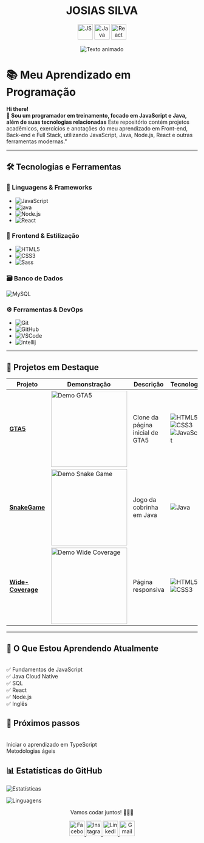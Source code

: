 <div align="center">
  <h1>JOSIAS SILVA</h1>
  <p> 
    <img src="https://img.icons8.com/color/48/000000/javascript.png" alt="JS" width="40"/>
    <img src="https://img.icons8.com/color/48/000000/java-coffee-cup-logo.png" alt="Java" width="40"/>
    <img src="https://img.icons8.com/ultraviolet/48/000000/react.png" alt="React" width="40"/>
  </p>
 
  <img src="https://readme-typing-svg.herokuapp.com?font=Fira+Code&weight=600&size=24&duration=4000&pause=1000&color=22F7D6&center=true&vCenter=true&width=600&height=60&lines=Desenvolvedor+Full+Stack+em+Treinamento;JavaScript+%7C+Java+%7C+React;Aprendizado+Cont%C3%ADnuo+%E2%9C%A8" alt="Texto animado" />
</div>
 
# **📚 Meu Aprendizado em Programação**

**Hi there!**
<br> 
**👋 Sou um programador em treinamento, focado em JavaScript e Java, além de suas tecnologias relacionadas**
Este repositório contém projetos acadêmicos, exercícios e anotações do meu aprendizado em Front-end, Back-end e Full Stack, utilizando JavaScript, Java, Node.js, React e outras ferramentas modernas."

---

## **🛠️ Tecnologias e Ferramentas**
 
  ### **📌 Linguagens & Frameworks**
- ![JavaScript](https://img.shields.io/badge/JavaScript-F7DF1E?style=for-the-badge&logo=javascript&logoColor=black) 
- ![java](https://img.shields.io/badge/Java-ED8B00?style=for-the-badge&logo=openjdk&logoColor=white)
- ![Node.js](https://img.shields.io/badge/Node.js-339933?style=for-the-badge&logo=node.js&logoColor=white)  
- ![React](https://img.shields.io/badge/React-61DAFB?style=for-the-badge&logo=react&logoColor=black)  

### **🎨 Frontend & Estilização** 
- ![HTML5](https://img.shields.io/badge/HTML5-E34F26?style=for-the-badge&logo=html5&logoColor=white)  
- ![CSS3](https://img.shields.io/badge/CSS3-1572B6?style=for-the-badge&logo=css3&logoColor=white)  
- ![Sass](https://img.shields.io/badge/Sass-CC6699?style=for-the-badge&logo=sass&logoColor=white)  

### **🗃️ Banco de Dados** 
![MySQL](https://img.shields.io/badge/MySQL-00000F?style=for-the-badge&logo=mysql&logoColor=white)  

### **⚙️ Ferramentas & DevOps** 
- ![Git](https://img.shields.io/badge/Git-F05032?style=for-the-badge&logo=git&logoColor=white)  
- ![GitHub](https://img.shields.io/badge/GitHub-181717?style=for-the-badge&logo=github&logoColor=white)  
- ![VSCode](https://img.shields.io/badge/VS_Code-007ACC?style=for-the-badge&logo=visual-studio-code&logoColor=white)  
- ![intellij](https://img.shields.io/badge/IntelliJ_IDEA-000000.svg?style=for-the-badge&logo=intellij-idea&logoColor=white)  

---

## 🚀 Projetos em Destaque

| Projeto | Demonstração | Descrição | Tecnologias |
|---------|--------------|-----------|------------|
| **[GTA5](https://github.com/josias-silva01/progeto-GTA5)** | <img src="https://media.giphy.com/media/v1.Y2lkPTc5MGI3NjExcW0yY3B6Z3V1OGV1dWQ5Z2Z6Z2Z6Z2Z6Z2Z6Z2Z6Z2Z6Zw/giphy.gif" width="200" alt="Demo GTA5"> | Clone da página inicial de GTA5 | ![HTML5](https://img.shields.io/badge/-HTML5-E34F26) ![CSS3](https://img.shields.io/badge/-CSS3-1572B6) ![JavaScript](https://img.shields.io/badge/-JavaScript-F7DF1E) |
| **[SnakeGame](https://github.com/josias-silva01/SnakeGame)** | <img src="https://media.giphy.com/media/v1.Y2lkPTc5MGI3NjExcW0yY3B6Z3V1OGV1dWQ5Z2Z6Z2Z6Z2Z6Z2Z6Z2Z6Z2Z6Zw/giphy.gif" width="200" alt="Demo Snake Game"> | Jogo da cobrinha em Java | ![Java](https://img.shields.io/badge/Java-ED8B00?logo=openjdk&logoColor=white) |
| **[Wide-Coverage](https://github.com/josias-silva01/wide-coverage)** | <img src="https://media.giphy.com/media/v1.Y2lkPTc5MGI3NjExcW0yY3B6Z3V1OGV1dWQ5Z2Z6Z2Z6Z2Z6Z2Z6Z2Z6Z2Z6Zw/giphy.gif" width="200" alt="Demo Wide Coverage"> | Página responsiva | ![HTML5](https://img.shields.io/badge/-HTML5-E34F26) ![CSS3](https://img.shields.io/badge/-CSS3-1572B6) |
  
---

## **📖 O Que Estou Aprendendo Atualmente**
<br>
✅ Fundamentos de JavaScript
<br>
✅ Java Cloud Native
<br>
✅ SQL
<br>
✅ React
<br>
✅ Node.js
<br>
✅ Inglês



## **📌 Próximos passos**
<br>
Iniciar o aprendizado em TypeScript
<br>
Metodologias ágeis 

 
## **📊 Estatísticas do GitHub**

![Estatísticas](https://github-readme-stats.vercel.app/api?username=josias-silva01&show_icons=true&theme=dark)  

![Linguagens](https://github-readme-stats.vercel.app/api/top-langs/?username=josias-silva01&layout=compact&theme=dark)  


<div align="center">
  <p> Vamos codar juntos! 👨‍💻🚀</p>
</div>
<div align="center">
  <a href="https://www.facebook.com/share/14yPrHXkN3A/" target="_blank">
    <img src="https://img.icons8.com/fluent/48/000000/facebook-new.png" width="40" alt="Facebook"/>
  </a>
  <a href="https://www.instagram.com/josiaslima422?igsh=NTJkcTBuOTVmMmxk" target="_blank">
    <img src="https://img.icons8.com/fluent/48/000000/instagram-new.png" width="40" alt="Instagram"/>
  </a>
  <a href="https://www.linkedin.com/in/josias-silva-576a69352" target="_blank">
    <img src="https://img.icons8.com/color/48/000000/linkedin.png" width="40" alt="LinkedIn"/>
  </a>
  <a href="mailto:josiassilvadev@gmail.com">
    <img src="https://img.icons8.com/fluent/48/000000/gmail.png" width="40" alt="Gmail"/>
  </a>
</div>



